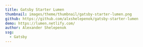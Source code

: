 ```yaml
---
title: Gatsby Starter Lumen
thumbnail: images/theme/thumbnail/gatsby-starter-lumen.png
github: https://github.com/alxshelepenok/gatsby-starter-lumen
demo: https://lumen.netlify.com/
author: Alexander Shelepenok
ssg:
  - Gatsby
---
```

